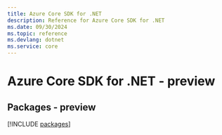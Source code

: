 ```yaml
---
title: Azure Core SDK for .NET
description: Reference for Azure Core SDK for .NET
ms.date: 09/30/2024
ms.topic: reference
ms.devlang: dotnet
ms.service: core
---
```

# Azure Core SDK for .NET - preview
## Packages - preview
[!INCLUDE [packages](core-index.md)]
